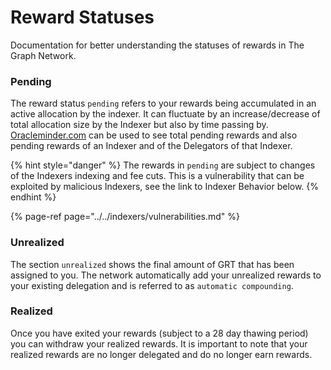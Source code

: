 # Reward Statuses

Documentation for better understanding the statuses of rewards in The Graph Network.

### Pending

The reward status `pending` refers to your rewards being accumulated in an active allocation by the indexer. It can fluctuate by an increase/decrease of total allocation size by the Indexer but also by time passing by. [Oracleminder.com](https://oracleminer.com/graph/indexers/) can be used to see total pending rewards and also pending rewards of an Indexer and of the Delegators of that Indexer.

{% hint style="danger" %}
The rewards in `pending` are subject to changes of the Indexers indexing and fee cuts. This is a vulnerability that can be exploited by malicious Indexers, see the link to Indexer Behavior below.
{% endhint %}

{% page-ref page="../../indexers/vulnerabilities.md" %}

### Unrealized

The section `unrealized` shows the final amount of GRT that has been assigned to you. The network automatically add your unrealized rewards to your existing delegation and is referred to as `automatic compounding`.

### Realized

Once you have exited your rewards \(subject to a 28 day thawing period\) you can withdraw your realized rewards. It is important to note that your realized rewards are no longer delegated and do no longer earn rewards.

